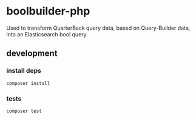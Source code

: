 # boolbuilder-php

Used to transform QuarterBack query data, based on
Query-Builder data, into an Elasticsearch bool query.

## development

### install deps

```shell
composer install
```

### tests

```shell
composer test
```
